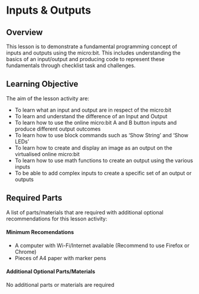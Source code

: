 # Inputs & Outputs

## Overview
This lesson is to demonstrate a fundamental programming concept of inputs and outputs using the micro:bit. This includes understanding the basics of an input/output and producing code to represent these fundamentals through checklist task and challenges.

## Learning Objective
The aim of the lesson activity are:
- To learn what an input and output are in respect of the micro:bit
- To learn and understand the difference of an Input and Output
- To learn how to use the online micro:bit A and B button inputs and produce different output outcomes
- To learn how to use block commands such as ‘Show String’ and ‘Show LEDs’
- To learn how to create and display an image as an output on the virtualised online micro:bit
- To learn how to use math functions to create an output using the various inputs
- To be able to add complex inputs to create a specific set of an output or outputs

## Required Parts
A list of parts/materials that are required with additional optional recommendations for this lesson activity:

#### Minimum Recomendations
- A computer with Wi-Fi/Internet available (Recommend to use Firefox or Chrome)
- Pieces of A4 paper with marker pens

#### Additional Optional Parts/Materials
No additional parts or materials are required